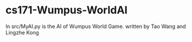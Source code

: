 # cs171-Wumpus-WorldAI

In src/MyAI.py is the AI of Wumpus World Game.
written by Tao Wang and Lingzhe Kong
